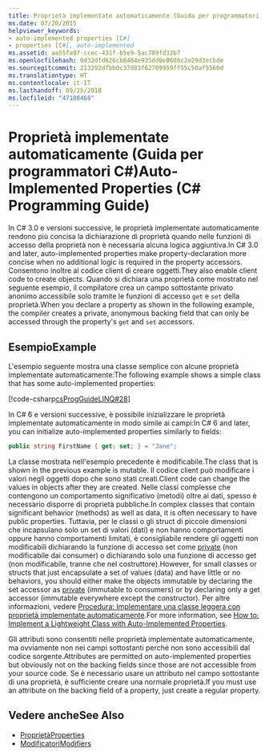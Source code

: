 ```yaml
---
title: Proprietà implementate automaticamente (Guida per programmatori C#)
ms.date: 07/20/2015
helpviewer_keywords:
- auto-implemented properties [C#]
- properties [C#], auto-implemented
ms.assetid: aa55fa97-ccec-431f-b5e9-5ac789fd32b7
ms.openlocfilehash: 0d32dfd626cb8484e935dd0e8608c2e29d3ecbde
ms.sourcegitcommit: 213292dfbb0c37d83f62709959ff55c50af5560d
ms.translationtype: HT
ms.contentlocale: it-IT
ms.lasthandoff: 09/25/2018
ms.locfileid: "47108468"
---
```

# <a name="auto-implemented-properties-c-programming-guide"></a><span data-ttu-id="96976-102">Proprietà implementate automaticamente (Guida per programmatori C#)</span><span class="sxs-lookup"><span data-stu-id="96976-102">Auto-Implemented Properties (C# Programming Guide)</span></span>
<span data-ttu-id="96976-103">In C# 3.0 e versioni successive, le proprietà implementate automaticamente rendono più concisa la dichiarazione di proprietà quando nelle funzioni di accesso della proprietà non è necessaria alcuna logica aggiuntiva.</span><span class="sxs-lookup"><span data-stu-id="96976-103">In C# 3.0 and later, auto-implemented properties make property-declaration more concise when no additional logic is required in the property accessors.</span></span> <span data-ttu-id="96976-104">Consentono inoltre al codice client di creare oggetti.</span><span class="sxs-lookup"><span data-stu-id="96976-104">They also enable client code to create objects.</span></span> <span data-ttu-id="96976-105">Quando si dichiara una proprietà come mostrato nel seguente esempio, il compilatore crea un campo sottostante privato anonimo accessibile solo tramite le funzioni di accesso `get` e `set` della proprietà.</span><span class="sxs-lookup"><span data-stu-id="96976-105">When you declare a property as shown in the following example, the compiler creates a private, anonymous backing field that can only be accessed through the property's `get` and `set` accessors.</span></span>  
  
## <a name="example"></a><span data-ttu-id="96976-106">Esempio</span><span class="sxs-lookup"><span data-stu-id="96976-106">Example</span></span>  
 <span data-ttu-id="96976-107">L'esempio seguente mostra una classe semplice con alcune proprietà implementate automaticamente:</span><span class="sxs-lookup"><span data-stu-id="96976-107">The following example shows a simple class that has some auto-implemented properties:</span></span>  
  
 [!code-csharp[csProgGuideLINQ#28](../../../csharp/programming-guide/arrays/codesnippet/CSharp/auto-implemented-properties_1.cs)]  
  
 <span data-ttu-id="96976-108">In C# 6 e versioni successive, è possibile inizializzare le proprietà implementate automaticamente in modo simile ai campi:</span><span class="sxs-lookup"><span data-stu-id="96976-108">In C# 6 and later, you can initialize auto-implemented properties similarly to fields:</span></span>  
  
```csharp  
public string FirstName { get; set; } = "Jane";  
```  
  
 <span data-ttu-id="96976-109">La classe mostrata nell'esempio precedente è modificabile.</span><span class="sxs-lookup"><span data-stu-id="96976-109">The class that is shown in the previous example is mutable.</span></span> <span data-ttu-id="96976-110">Il codice client può modificare i valori negli oggetti dopo che sono stati creati.</span><span class="sxs-lookup"><span data-stu-id="96976-110">Client code can change the values in objects after they are created.</span></span> <span data-ttu-id="96976-111">Nelle classi complesse che contengono un comportamento significativo (metodi) oltre ai dati, spesso è necessario disporre di proprietà pubbliche.</span><span class="sxs-lookup"><span data-stu-id="96976-111">In complex classes that contain significant behavior (methods) as well as data, it is often necessary to have public properties.</span></span> <span data-ttu-id="96976-112">Tuttavia, per le classi o gli struct di piccole dimensioni che incapsulano solo un set di valori (dati) e non hanno comportamenti oppure hanno comportamenti limitati, è consigliabile rendere gli oggetti non modificabili dichiarando la funzione di accesso set come [private](../../../csharp/language-reference/keywords/private.md) (non modificabile dai consumer) o dichiarando solo una funzione di accesso get (non modificabile, tranne che nel costruttore).</span><span class="sxs-lookup"><span data-stu-id="96976-112">However, for small classes or structs that just encapsulate a set of values (data) and have little or no behaviors, you should either make the objects immutable by declaring the set accessor as [private](../../../csharp/language-reference/keywords/private.md) (immutable to consumers) or by declaring only a get accessor (immutable everywhere except the constructor).</span></span>  <span data-ttu-id="96976-113">Per altre informazioni, vedere [Procedura: Implementare una classe leggera con proprietà implementate automaticamente](../../../csharp/programming-guide/classes-and-structs/how-to-implement-a-lightweight-class-with-auto-implemented-properties.md).</span><span class="sxs-lookup"><span data-stu-id="96976-113">For more information, see [How to: Implement a Lightweight Class with Auto-Implemented Properties](../../../csharp/programming-guide/classes-and-structs/how-to-implement-a-lightweight-class-with-auto-implemented-properties.md).</span></span>  
  
 <span data-ttu-id="96976-114">Gli attributi sono consentiti nelle proprietà implementate automaticamente, ma ovviamente non nei campi sottostanti perché non sono accessibili dal codice sorgente.</span><span class="sxs-lookup"><span data-stu-id="96976-114">Attributes are permitted on auto-implemented properties but obviously not on the backing fields since those are not accessible from your source code.</span></span> <span data-ttu-id="96976-115">Se è necessario usare un attributo nel campo sottostante di una proprietà, è sufficiente creare una normale proprietà.</span><span class="sxs-lookup"><span data-stu-id="96976-115">If you must use an attribute on the backing field of a property, just create a regular property.</span></span>  
  
## <a name="see-also"></a><span data-ttu-id="96976-116">Vedere anche</span><span class="sxs-lookup"><span data-stu-id="96976-116">See Also</span></span>

- [<span data-ttu-id="96976-117">Proprietà</span><span class="sxs-lookup"><span data-stu-id="96976-117">Properties</span></span>](../../../csharp/programming-guide/classes-and-structs/properties.md)  
- [<span data-ttu-id="96976-118">Modificatori</span><span class="sxs-lookup"><span data-stu-id="96976-118">Modifiers</span></span>](../../../csharp/language-reference/keywords/modifiers.md)
